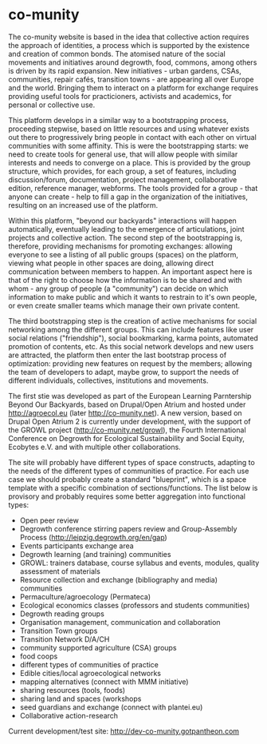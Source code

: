 co-munity
=========

The co-munity website is based in the idea that collective action requires the approach of identities, a process which is supported by the existence and creation of common bonds. The atomised nature of the social movements and initiatives around degrowth, food, commons, among others is driven by its rapid expansion. New initiatives - urban gardens, CSAs, communities, repair cafés, transition towns - are appearing all over Europe and the world. Bringing them to interact on a platform for exchange requires providing useful tools for practicioners, activists and academics, for personal or collective use.

This platform develops in a similar way to a bootstrapping process, proceeding stepwise, based on little resources and using whatever exists out there to progressively bring people in contact with each other on virtual communities with some affinity. This is were the bootstrapping starts: we need to create tools for general use, that will allow people with similar interests and needs to converge on a place. This is provided by the group structure, which provides, for each group, a set of features, including discussion/forum, documentation, project management, collaborative edition, reference manager, webforms. The tools provided for a group - that anyone can create - help to fill a gap in the organization of the initiatives, resulting on an increased use of the platform.

Within this platform, "beyond our backyards" interactions will happen automatically, eventually leading to the emergence of articulations, joint projects and collective action. The second step of the bootstrapping is, therefore, providing mechanisms for promoting exchanges: allowing everyone to see a listing of all public groups (spaces) on the platform, viewing what people in other spaces are doing, allowing direct communication between members to happen. An important aspect here is that of the right to choose how the information is to be shared and with whom - any group of people (a "community") can decide on which information to make public and which it wants to restrain to it's own people, or even create smaller teams which manage their own private content.

The third bootstrapping step is the creation of active mechanisms for social networking among the different groups. This can include features like user social relations ("friendship"), social bookmarking, karma points, automated promotion of contents, etc. As this social network develops and new users are attracted, the platform then enter the last bootstrap process of optimization: providing new features on request by the members; allowing the team of developers to adapt, maybe grow, to support the needs of different individuals, collectives, institutions and movements.

The first stie was developed as part of the European Learning Parntership Beyond Our Backyards, based on Drupal/Open Atrium and hosted under http://agroecol.eu (later http://co-munity.net). A new version, based on Drupal Open Atrium 2 is currently under development, with the support of the GROWL project (http://co-munity.net/growl), the Fourth International Conference on Degrowth for Ecological Sustainability and Social Equity, Ecobytes e.V. and with multiple other collaborations.

The site will probably have different types of space constructs, adapting to the needs of the different types of communities of practice. For each use case we should probably create a standard "blueprint", which is a space template with a specific combination of sections/functions. The list below is provisory and probably requires some better aggregation into functional types:

 * Open peer review
  * Degrowth conference stirring papers review and Group-Assembly Process (http://leipzig.degrowth.org/en/gap)
 * Events participants exchange area
 * Degrowth learning (and training) communities
  * GROWL: trainers database, course syllabus and events, modules, quality assessment of materials
 * Resource collection and exchange (bibliography and media) communities
  * Permaculture/agroecology (Permateca)
  * Ecological economics classes (professors and students communities)
  * Degrowth reading groups
 * Organisation management, communication and collaboration
  * Transition Town groups
  * Transition Network D/A/CH
  * community supported agriculture (CSA) groups
  * food coops
  * different types of communities of practice
 * Edible cities/local agroecological networks
  * mapping alternatives (connect with MMM initiative)
  * sharing resources (tools, foods)
  * sharing land and spaces (workshops
  * seed guardians and exchange (connect with plantei.eu)
 * Collaborative action-research

Current development/test site: http://dev-co-munity.gotpantheon.com
